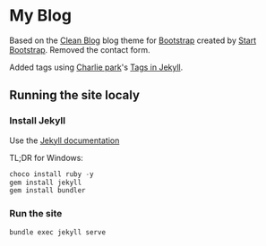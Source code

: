 My Blog
=======

Based on the [Clean Blog](http://startbootstrap.com/template-overviews/clean-blog/) blog theme for [Bootstrap](http://getbootstrap.com/) created by [Start Bootstrap](http://startbootstrap.com/).
Removed the contact form.

Added tags using [Charlie park](http://charliepark.org)'s [Tags in Jekyll](http://charliepark.org/tags-in-jekyll/).

Running the site localy
-----------------------

### Install Jekyll

Use the [Jekyll documentation](https://jekyllrb.com/docs/quickstart/)

TL;DR for Windows:

```Powershell
choco install ruby -y
gem install jekyll
gem install bundler
```

### Run the site

```bash
bundle exec jekyll serve
```
